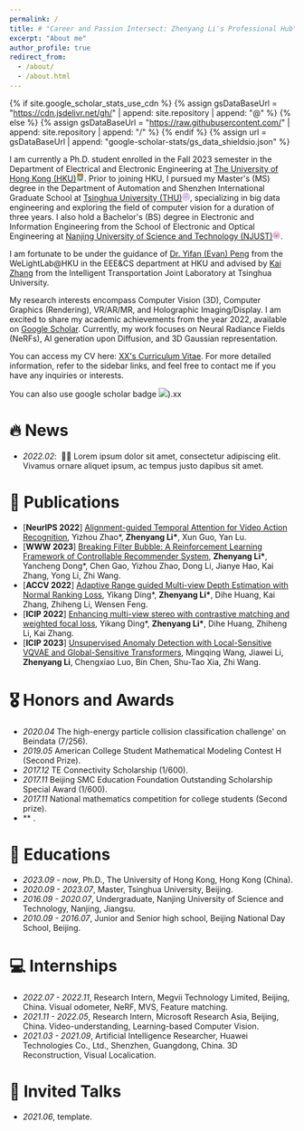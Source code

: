 ```yaml
---
permalink: /
title: # "Career and Passion Intersect: Zhenyang Li's Professional Hub"
excerpt: "About me"
author_profile: true
redirect_from: 
  - /about/
  - /about.html
---
```


{% if site.google_scholar_stats_use_cdn %}
{% assign gsDataBaseUrl = "https://cdn.jsdelivr.net/gh/" | append: site.repository | append: "@" %}
{% else %}
{% assign gsDataBaseUrl = "https://raw.githubusercontent.com/" | append: site.repository | append: "/" %}
{% endif %}
{% assign url = gsDataBaseUrl | append: "google-scholar-stats/gs_data_shieldsio.json" %}

<span class='anchor' id='about-me'></span>

I am currently a Ph.D. student enrolled in the Fall 2023 semester in the Department of Electrical and Electronic Engineering at [The University of Hong Kong (HKU)](https://www.hku.hk/)<img src="images/hku-32x32.png" style="width: 1em;">. Prior to joining HKU, I pursued my Master's (MS) degree in the Department of Automation and Shenzhen International Graduate School at [Tsinghua University (THU)](https://www.tsinghua.edu.cn/)<img src="images/tsinghua-32x32.png" style="width: 1em;">, specializing in big data engineering and exploring the field of computer vision for a duration of three years. I also hold a Bachelor's (BS) degree in Electronic and Information Engineering from the School of Electronic and Optical Engineering at [Nanjing University of Science and Technology (NJUST)](https://eoe.njust.edu.cn/)<img src="images/njust-32x32.png" style="width: 1em;">.

I am fortunate to be under the guidance of [Dr. Yifan (Evan) Peng](https://www.eee.hku.hk/~evanpeng/#opennewwindow) from the WeLightLab@HKU in the EEE&CS department at HKU and advised by [Kai Zhang](https://www.sigs.tsinghua.edu.cn/zk_en/main.htm) from the Intelligent Transportation Joint Laboratory at Tsinghua University.

My research interests encompass Computer Vision (3D), Computer Graphics (Rendering), VR/AR/MR, and Holographic Imaging/Display. I am excited to share my academic achievements from the year 2022, available on [Google Scholar](https://scholar.google.com/citations?user=r9f4mLMAAAAJ&hl=en). Currently, my work focuses on Neural Radiance Fields (NeRFs), AI generation upon Diffusion, and 3D Gaussian representation.

You can access my CV here: [XX's Curriculum Vitae](../assets/Curriculum_Vitae.pdf). For more detailed information, refer to the sidebar links, and feel free to contact me if you have any inquiries or interests.

You can also use google scholar badge <a href='https://scholar.google.com/citations?user=r9f4mLMAAAAJ&hl=en'><img src="https://img.shields.io/endpoint?url={{ url | url_encode }}&logo=Google%20Scholar&labelColor=f6f6f6&color=9cf&style=flat&label=citations"></a>).xx

# 🔥 News
- *2022.02*: &nbsp;🎉🎉 Lorem ipsum dolor sit amet, consectetur adipiscing elit. Vivamus ornare aliquet ipsum, ac tempus justo dapibus sit amet.

# 📝 Publications

- [**NeurIPS 2022**] [Alignment-guided Temporal Attention for Video Action Recognition](https://proceedings.neurips.cc/paper_files/paper/2022/file/5820ad65b1c27411417ae8b59433e580-Paper-Conference.pdf), Yizhou Zhao*, **Zhenyang Li\***, Xun Guo, Yan Lu.
- [**WWW 2023**] [Breaking Filter Bubble: A Reinforcement Learning Framework of Controllable Recommender System](https://dl.acm.org/doi/pdf/10.1145/3543507.3583856), **Zhenyang Li\***, Yancheng Dong*, Chen Gao, Yizhou Zhao, Dong Li, Jianye Hao, Kai Zhang, Yong Li, Zhi Wang.
- [**ACCV 2022**] [Adaptive Range guided Multi-view Depth Estimation with Normal Ranking Loss](https://openaccess.thecvf.com/content/ACCV2022/papers/Ding_Adaptive_Range_guided_Multi-view_Depth_Estimation_with_Normal_Ranking_Loss_ACCV_2022_paper.pdf), Yikang Ding*, **Zhenyang Li\***, Dihe Huang, Kai Zhang, Zhiheng Li, Wensen Feng.
- [**ICIP 2022**] [Enhancing multi-view stereo with contrastive matching and weighted focal loss](https://arxiv.org/pdf/2206.10360), Yikang Ding*, **Zhenyang Li\***, Dihe Huang, Zhiheng Li, Kai Zhang.
- [**ICIP 2023**] [Unsupervised Anomaly Detection with Local-Sensitive VQVAE and Global-Sensitive Transformers](https://arxiv.org/pdf/2303.17505), Mingqing Wang, Jiawei Li, **Zhenyang Li**, Chengxiao Luo, Bin Chen, Shu-Tao Xia, Zhi Wang.

<!-- <div class='paper-box'><div class='paper-box-image'><div><div class="badge">CVPR 2016</div><img src='images/500x300.png' alt="sym" width="100%"></div></div>
<div class='paper-box-text' markdown="1">

[Deep Residual Learning for Image Recognition](https://openaccess.thecvf.com/content_cvpr_2016/papers/He_Deep_Residual_Learning_CVPR_2016_paper.pdf)

**Kaiming He**, Xiangyu Zhang, Shaoqing Ren, Jian Sun

[**Project**](https://scholar.google.com/citations?view_op=view_citation&hl=zh-CN&user=DhtAFkwAAAAJ&citation_for_view=DhtAFkwAAAAJ:ALROH1vI_8AC) <strong><span class='show_paper_citations' data='DhtAFkwAAAAJ:ALROH1vI_8AC'></span></strong>
- Lorem ipsum dolor sit amet, consectetur adipiscing elit. Vivamus ornare aliquet ipsum, ac tempus justo dapibus sit amet. 
</div>
</div> -->

# 🎖 Honors and Awards
- *2020.04* The high-energy particle collision classification challenge' on Beindata (7/256).
- *2019.05* American College Student Mathematical Modeling Contest H (Second Prize).
- *2017.12* TE Connectivity Scholarship (1/600).
- *2017.11* Beijing SMC Education Foundation Outstanding Scholarship Special Award (1/600).
- *2017.11* National mathematics competition for college students (Second prize).
- ** .

# 📖 Educations
- *2023.09 - now*, Ph.D., The University of Hong Kong, Hong Kong (China).
- *2020.09 - 2023.07*, Master, Tsinghua University, Beijing.
- *2016.09 - 2020.07*, Undergraduate, Nanjing University of Science and Technology, Nanjing, Jiangsu.
- *2010.09 - 2016.07*, Junior and Senior high school, Beijing National Day School, Beijing.

# 💻 Internships
- *2022.07 - 2022.11*, Research Intern, Megvii Technology Limited, Beijing, China. Visual odometer, NeRF, MVS, Feature matching.
- *2021.11 - 2022.05*, Research Intern, Microsoft Research Asia, Beijing, China. Video-understanding, Learning-based Computer Vision.
- *2021.03 - 2021.09*, Artificial Intelligence Researcher, Huawei Technologies Co., Ltd., Shenzhen, Guangdong, China. 3D Reconstruction, Visual Localication.

# 💬 Invited Talks
- *2021.06*, template.
